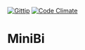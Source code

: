 [![Gittip](http://img.shields.io/gratipay/altherlex.svg)](http://gittip.com/altherlex)
[![Code Climate](https://codeclimate.com/repos/5421a327695680154600a098/badges/0a3f7e6a273d8ecb611c/gpa.svg)](https://codeclimate.com/repos/5421a327695680154600a098/feed)

# MiniBi

<script data-gratipay-username="altherlex" src="//gttp.co/v1.js">

Maker reports and charts easier for your application.

### Make your report/chart in 2 steps:
```html
1 - UNIVERSE: mount the query

2 - WIDGET: choose the columns (dimension and metric) and filters
```

## How make your own chart/report easy and fast

<table>
  <tr>
    <td align="center">
      <a href="https://lh3.googleusercontent.com/-_HVkdMuQ60g/VDVBpJpStUI/AAAAAAAACHg/t181BRZPNFw/w699-h675-no/simple_universe.png" target="_blank" title="Create Universe">
        <img src="https://github.com/fatfreecrm/fatfreecrm.github.com/raw/master/images/task_create_t.png" alt="Create Universe">
      </a>
      <br /><em>#1 Universe: Mounting query</em>
    </td>
  </tr>
  <tr>
    <td align="center">
      <a href="https://lh4.googleusercontent.com/-ESb-yaQ-ik4/VDVA49t9ffI/AAAAAAAACHM/eCVA2FatE8Y/w700-h604-no/widget.png" target="_blank" title="Create Widget">
       <img src="https://github.com/fatfreecrm/fatfreecrm.github.com/raw/master/images/task_create_t.png" alt="Create Widget">
      </a>
      <br /><em>#2 Widget: Mounting chart or report</em>
    </td>
  </tr> 
  <tr>
    <td align="center">
      <a href="https://lh6.googleusercontent.com/-fs7T7xIU0z8/VBtDqCThgGI/AAAAAAAACFU/on1mTJJ1FSs/w1278-h604-no/dashboard.jpg" target="_blank" title="Result">
        <img src="https://github.com/fatfreecrm/fatfreecrm.github.com/raw/master/images/task_create_t.png" alt="Result">
      </a>
      <br /><em>Ready!</em>
    </td>
  </tr>     
</table>

## Tools

<a href="http://www.highcharts.com/">Highcharts</a>


This project rocks and uses MIT-LICENSE.

